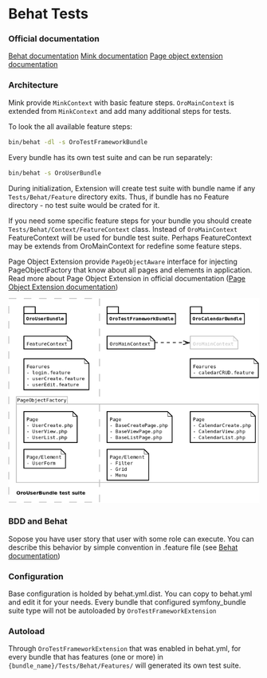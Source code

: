 # Behat Tests

### Official documentation

[Behat documentation](http://docs.behat.org/en/v3.0/)
[Mink documentation](http://mink.behat.org/en/latest/)
[Page object extension documentation](http://behat-page-object-extension.readthedocs.org/en/latest/index.html)


### Architecture

Mink provide ```MinkContext``` with basic feature steps.
```OroMainContext``` is extended from ```MinkContext``` and add many additional steps for tests.

To look the all available feature steps:

```bash
bin/behat -dl -s OroTestFrameworkBundle
```

Every bundle has its own test suite and can be run separately:

 ```bash
 bin/behat -s OroUserBundle
 ```

During initialization, Extension will create test suite with bundle name if any ```Tests/Behat/Feature``` directory exits.
Thus, if bundle has no Feature directory - no test suite would be crated for it.

If you need some specific feature steps for your bundle you should create ```Tests/Behat/Context/FeatureContext``` class.
Instead of ```OroMainContext``` FeatureContext will be used for bundle test suite.
Perhaps FeatureContext may be extends from OroMainContext for redefine some feature steps.

Page Object Extension provide ```PageObjectAware``` interface for injecting PageObjectFactory that know about all pages and elements in application.
Read more about Page Object Extension in official documentation ([Page Object Extension documentation](http://behat-page-object-extension.readthedocs.org/en/latest/guide/introduction.html))


![Test suite](../images/test-suite.png)


### BDD and Behat

Sopose you have user story that user with some role can execute.
You can describe this behavior by simple convention in .feature file (see [Behat documentation](http://docs.behat.org/en/v3.0/guides/1.gherkin.html#writing-features))


### Configuration

Base configuration is holded by behat.yml.dist.
You can copy to behat.yml and edit it for your needs.
Every bundle that configured symfony_bundle suite type will not be autoloaded by ```OroTestFrameworkExtension```


### Autoload
Through ```OroTestFrameworkExtension``` that was enabled in behat.yml, for every bundle that has features (one or more) in ```{bundle_name}/Tests/Behat/Features/``` will generated its own test suite.
